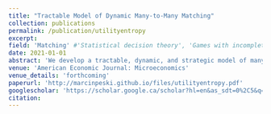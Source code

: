 ```yaml
---
title: "Tractable Model of Dynamic Many-to-Many Matching"
collection: publications
permalink: /publication/utilityentropy
excerpt: 
field: 'Matching' #'Statistical decision theory', 'Games with incomplete information', 'Dynamic Games', 'Matching'
date: 2021-01-01
abstract: 'We develop a tractable, dynamic, and strategic model of many-to-many matching with payoff externalities across links. The joint dynamic surplus or certain second properties of individual utilities, like payoff externalities, can typically be identified. We characterize a class of interior equilibria as solutions to an optimization problem with an objective function that consists of welfare minus an inefficiency loss term. In equilibrium, too few matches are formed. We compare transferable and nontransferable versions of the model; the equilibria of the two versions are equivalent up to a re-scaling of parameters. We describe the asymptotic limits of disappearing frictions.'
venue: 'American Economic Journal: Microeconomics'
venue_details: 'forthcoming'
paperurl: 'http://marcinpeski.github.io/files/utilityentropy.pdf'
googlescholar: 'https://scholar.google.ca/scholar?hl=en&as_sdt=0%2C5&q=Tractable+Model+of+Dynamic+Many-to-Many+Matching&btnG='
citation: 
---
```

